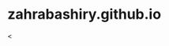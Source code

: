 # zahrabashiry.github.io


<?xml version="1.0" encoding="UTF-8"?><!-- IIS configuration sections. For schema documentation, see %IIS_BIN%\config\schema\IIS_schema.xml. Please make a backup of this file before making any changes to it. NOTE: The following environment variables are available to be used within this file and are understood by the IIS Express. %IIS_USER_HOME% - The IIS Express home directory for the user %IIS_SITES_HOME% - The default home directory for sites %IIS_BIN% - The location of the IIS Express binaries %SYSTEMDRIVE% - The drive letter of %IIS_BIN%--><configuration> <!-- The <configSections> section controls the registration of sections. Section is the basic unit of deployment, locking, searching and containment for configuration settings. Every section belongs to one section group. A section group is a container of logically-related sections. Sections cannot be nested. Section groups may be nested. <section name="" [Required, Collection Key] [XML name of the section] allowDefinition="Everywhere" [MachineOnly|MachineToApplication|AppHostOnly|Everywhere] [Level where it can be set] overrideModeDefault="Allow" [Allow|Deny] [Default delegation mode] allowLocation="true" [true|false] [Allowed in location tags] /> The recommended way to unlock sections is by using a location tag: <location path="Default Web Site" overrideMode="Allow"> <system.webServer> <asp /> </system.webServer> </location> --> <configSections> <sectionGroup name="system.applicationHost"> <section name="applicationPools" allowDefinition="AppHostOnly" overrideModeDefault="Deny" /> <section name="configHistory" allowDefinition="AppHostOnly" overrideModeDefault="Deny" /> <section name="customMetadata" allowDefinition="AppHostOnly" overrideModeDefault="Deny" /> <section name="listenerAdapters" allowDefinition="AppHostOnly" overrideModeDefault="Deny" /> <section name="log" allowDefinition="AppHostOnly" overrideModeDefault="Deny" /> <section name="serviceAutoStartProviders" allowDefinition="AppHostOnly" overrideModeDefault="Deny" /> <section name="sites" allowDefinition="AppHostOnly" overrideModeDefault="Deny" /> <section name="webLimits" allowDefinition="AppHostOnly" overrideModeDefault="Deny" /> </sectionGroup> <sectionGroup name="system.webServer"> <section name="asp" overrideModeDefault="Deny" /> <section name="caching" overrideModeDefault="Allow" /> <section name="cgi" overrideModeDefault="Deny" /> <section name="defaultDocument" overrideModeDefault="Allow" /> <section name="directoryBrowse" overrideModeDefault="Allow" /> <section name="fastCgi" allowDefinition="AppHostOnly" overrideModeDefault="Deny" /> <section name="globalModules" allowDefinition="AppHostOnly" overrideModeDefault="Deny" /> <section name="handlers" overrideModeDefault="Deny" /> <section name="httpCompression" overrideModeDefault="Allow" allowDefinition="Everywhere" /> <section name="httpErrors" overrideModeDefault="Allow" /> <section name="httpLogging" overrideModeDefault="Deny" /> <section name="httpProtocol" overrideModeDefault="Allow" /> <section name="httpRedirect" overrideModeDefault="Allow" /> <section name="httpTracing" overrideModeDefault="Deny" /> <section name="isapiFilters" allowDefinition="MachineToApplication" overrideModeDefault="Deny" /> <section name="modules" allowDefinition="MachineToApplication" overrideModeDefault="Deny" /> <section name="applicationInitialization" allowDefinition="MachineToApplication" overrideModeDefault="Allow" /> <section name="odbcLogging" overrideModeDefault="Deny" /> <sectionGroup name="security"> <section name="access" overrideModeDefault="Deny" /> <section name="applicationDependencies" overrideModeDefault="Deny" /> <sectionGroup name="authentication"> <section name="anonymousAuthentication" overrideModeDefault="Deny" /> <section name="basicAuthentication" overrideModeDefault="Deny" /> <section name="clientCertificateMappingAuthentication" overrideModeDefault="Deny" /> <section name="digestAuthentication" overrideModeDefault="Deny" /> <section name="iisClientCertificateMappingAuthentication" overrideModeDefault="Deny" /> <section name="windowsAuthentication" overrideModeDefault="Deny" /> </sectionGroup> <section name="authorization" overrideModeDefault="Allow" /> <section name="ipSecurity" overrideModeDefault="Deny" /> <section name="dynamicIpSecurity" overrideModeDefault="Deny" /> <section name="isapiCgiRestriction" allowDefinition="AppHostOnly" overrideModeDefault="Deny" /> <section name="requestFiltering" overrideModeDefault="Allow" /> </sectionGroup> <section name="serverRuntime" overrideModeDefault="Deny" /> <section name="serverSideInclude" overrideModeDefault="Deny" /> <

